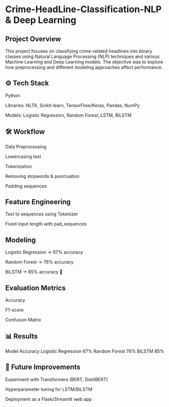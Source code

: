 # Crime-HeadLine-Classification-NLP & Deep Learning

## Project Overview

This project focuses on classifying crime-related headlines into binary classes using Natural Language Processing (NLP) techniques and various Machine Learning and Deep Learning models.
The objective was to explore how preprocessing and different modeling approaches affect performance.

## ⚙️ Tech Stack

Python

Libraries: NLTK, Scikit-learn, TensorFlow/Keras, Pandas, NumPy

Models: Logistic Regression, Random Forest, LSTM, BiLSTM

## 🛠️ Workflow

Data Preprocessing

Lowercasing text

Tokenization

Removing stopwords & punctuation

Padding sequences

## Feature Engineering

Text to sequences using Tokenizer

Fixed input length with pad_sequences

## Modeling

Logistic Regression → 67% accuracy

Random Forest → 76% accuracy

BiLSTM → 85% accuracy 🎯

## Evaluation Metrics

Accuracy

F1-score

Confusion Matrix

## 📊 Results
Model	Accuracy
Logistic Regression	67%
Random Forest	76%
BiLSTM	85%

## 🚀 Future Improvements

Experiment with Transformers (BERT, DistilBERT)

Hyperparameter tuning for LSTM/BiLSTM

Deployment as a Flask/Streamlit web app
